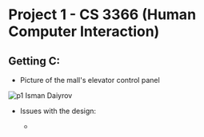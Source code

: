 # Project 1 - CS 3366 (Human Computer Interaction)

## Getting C:
- Picture of the mall's elevator control panel

![p1 Isman Daiyrov](https://user-images.githubusercontent.com/65091188/193174919-4a812847-4aa1-4641-826b-eee969dc68e5.png)
- Issues with the design:

  - 
